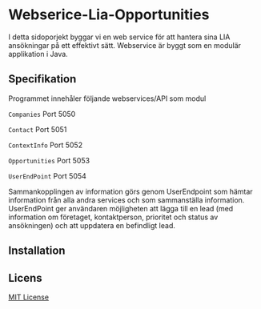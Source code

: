 

# Webserice-Lia-Opportunities


I detta sidoporjekt byggar vi en web service för att hantera sina LIA ansökningar på ett effektivt sätt.
Webservice är byggt som en modulär applikation i Java.


## Specifikation

Programmet innehåler följande webservices/API som modul

`Companies`
Port 5050

`Contact`
Port 5051

`ContextInfo` 
Port 5052

`Opportunities`
Port 5053

`UserEndPoint`
Port 5054

Sammankopplingen av information görs genom UserEndpoint som hämtar information från alla andra
services och som sammanställa information. UserEndPoint ger användaren möjligheten att lägga till en lead (med information
om företaget, kontaktperson, prioritet och status av ansökningen) och att uppdatera en befindligt lead. 



## Installation



## Licens

[MIT License](https://opensource.org/licenses/MIT)



